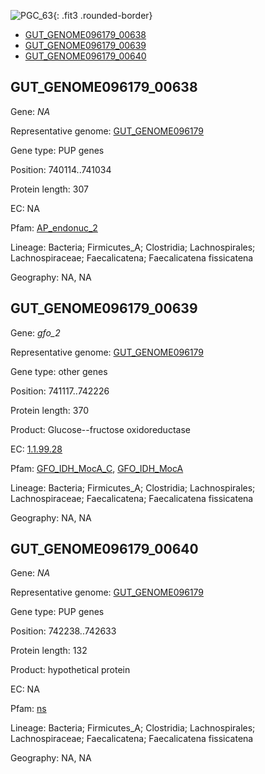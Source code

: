 ![PGC_63](../static/images/Clusters_figure/PGC_63.jpg){: .fit3 .rounded-border}

<ul id="myTab" class="nav nav-tabs">
  <li class="active">
        <a href="#tab1" data-toggle="tab">GUT_GENOME096179_00638</a>
  </li>
<li><a href="#tab2" data-toggle="tab">GUT_GENOME096179_00639</a></li>
<li><a href="#tab3" data-toggle="tab">GUT_GENOME096179_00640</a></li>
</ul>

<div id="myTabContent" class="tab-content">
  <div class="tab-pane fade in active" id="tab1">

<h2 id="GUT_GENOME096179_00638">GUT_GENOME096179_00638</h2>
<p>Gene: <em>NA</em>
<p>Representative genome: <a href="https://www.ebi.ac.uk/metagenomics/genomes/MGYG-HGUT-01368">GUT_GENOME096179</a></p>
<p>Gene type: PUP genes</p>
<p>Position: 740114..741034</p>
<p>Protein length: 307</p>
<p>EC: NA</p>
<p>Pfam: <a href="http://pfam.xfam.org/family/AP_endonuc_2">AP_endonuc_2</a></p>

<p>Lineage: Bacteria; Firmicutes_A; Clostridia; Lachnospirales; Lachnospiraceae; Faecalicatena; Faecalicatena fissicatena</p>
<p>Geography: NA, NA</p>
  </div>

  <div class="tab-pane fade" id="tab2">

<h2 id="GUT_GENOME096179_00639">GUT_GENOME096179_00639</h2>
<p>Gene: <em>gfo_2</em></p>
<p>Representative genome: <a href="https://www.ebi.ac.uk/metagenomics/genomes/MGYG-HGUT-01368">GUT_GENOME096179</a></p>
<p>Gene type: other genes</p>
<p>Position: 741117..742226</p>
<p>Protein length: 370</p>
<p>Product: Glucose--fructose oxidoreductase</p>
<p>EC: <a href="https://www.brenda-enzymes.org/enzyme.php?ecno=1.1.99.28">1.1.99.28</a></p>
<p>Pfam: <a href="http://pfam.xfam.org/family/GFO_IDH_MocA_C">GFO_IDH_MocA_C</a>, <a href="http://pfam.xfam.org/family/GFO_IDH_MocA">GFO_IDH_MocA</a></p>
<p>Lineage: Bacteria; Firmicutes_A; Clostridia; Lachnospirales; Lachnospiraceae; Faecalicatena; Faecalicatena fissicatena</p>
<p>Geography: NA, NA</p>

  </div>
  <div class="tab-pane fade" id="tab3">

<h2 id="GUT_GENOME096179_00640">GUT_GENOME096179_00640</h2>
<p>Gene: <em>NA</em></p>
<p>Representative genome: <a href="https://www.ebi.ac.uk/metagenomics/genomes/MGYG-HGUT-01368">GUT_GENOME096179</a></p>
<p>Gene type: PUP genes</p>
<p>Position: 742238..742633</p>
<p>Protein length: 132</p>
<p>Product: hypothetical protein</p>
<p>EC: NA</p>
<p>Pfam: <a href="http://pfam.xfam.org/family/ns">ns</a></p>

<p>Lineage: Bacteria; Firmicutes_A; Clostridia; Lachnospirales; Lachnospiraceae; Faecalicatena; Faecalicatena fissicatena</p>
<p>Geography: NA, NA</p>

  </div>
</div>
